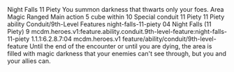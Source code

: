 <ability>
  <name>Night Falls</name>
  <cost>11 Piety</cost>
  <flavor>You summon darkness that thwarts only your foes.</flavor>
  <keywords>
    <keyword>Area</keyword>
    <keyword>Magic</keyword>
    <keyword>Ranged</keyword>
  </keywords>
  <type>Main action</type>
  <distance>5 cube within 10</distance>
  <target>Special</target>
  <metadata>
    <class>conduit</class>
    <cost>11 Piety</cost>
    <cost_amount>11</cost_amount>
    <cost_resource>Piety</cost_resource>
    <feature_type>ability</feature_type>
    <file_dpath>Conduit/9th-Level Features</file_dpath>
    <item_id>night-falls-11-piety</item_id>
    <item_index>04</item_index>
    <item_name>Night Falls (11 Piety)</item_name>
    <level>9</level>
    <scc>mcdm.heroes.v1:feature.ability.conduit.9th-level-feature:night-falls-11-piety</scc>
    <scdc>1.1.1:6.2.8.7:04</scdc>
    <source>mcdm.heroes.v1</source>
    <type>feature/ability/conduit/9th-level-feature</type>
  </metadata>
  <effects>
    <effect type="mundane">Until the end of the encounter or until you are dying, the area is filled with magic darkness that your enemies can&apos;t see through, but you and your allies can.</effect>
  </effects>
</ability>

